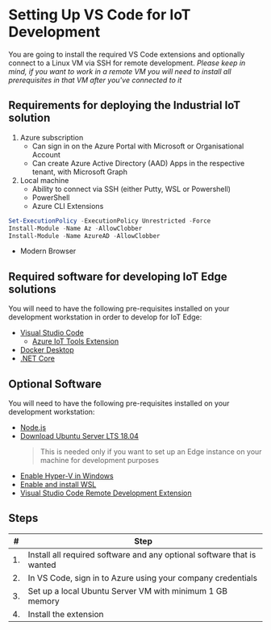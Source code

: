 # Setting Up VS Code for IoT Development #

You are going to install the required VS Code extensions and optionally connect to a Linux VM via SSH for remote development.
*Please keep in mind, if you want to work in a remote VM you will need to install all prerequisites in that VM after you've connected to it*

## Requirements for deploying the Industrial IoT solution ##

1. Azure subscription
   * Can sign in on the Azure Portal with Microsoft or Organisational Account
   * Can create Azure Active Directory (AAD) Apps in the respective tenant, with Microsoft Graph
1. Local machine
   * Ability to connect via SSH (either Putty,  WSL or Powershell)
   * PowerShell
   * Azure CLI Extensions

```powershell
Set-ExecutionPolicy -ExecutionPolicy Unrestricted -Force
Install-Module -Name Az -AllowClobber
Install-Module -Name AzureAD -AllowClobber
```

   * Modern Browser

## Required software for developing IoT Edge solutions ##

You will need to have the following pre-requisites installed on your development workstation in order to develop for IoT Edge:

* [Visual Studio Code](https://code.visualstudio.com/Download)
  * [Azure IoT Tools Extension](https://marketplace.visualstudio.com/items?itemName=vsciot-vscode.azure-iot-tools)
* [Docker Desktop](https://hub.docker.com/editions/community/docker-ce-desktop-windows)
* [.NET Core](https://dotnet.microsoft.com/download/dotnet-core)

## Optional Software ##

You will need to have the following pre-requisites installed on your development workstation:

* [Node.js](https://nodejs.org/en/)
* [Download Ubuntu Server LTS 18.04](https://ubuntu.com/download/desktop)
  > This is needed only if you want to set up an Edge instance on your machine for development purposes
* [Enable Hyper-V in Windows](https://docs.microsoft.com/en-us/virtualization/hyper-v-on-windows/quick-start/enable-hyper-v)
* [Enable and install WSL](https://docs.microsoft.com/en-us/windows/wsl/install-win10)
* [Visual Studio Code Remote Development Extension](https://marketplace.visualstudio.com/items?itemName=ms-vscode-remote.vscode-remote-extensionpack)

## Steps ##

| #   | Step                                                                                                    |
| --- | ------------------------------------------------------------------------------------------------------- |
| 1.  | Install all required software and any optional software that is wanted                                  |
| 2.  | In VS Code, sign in to Azure using your company credentials                                             |
| 3.  | Set up a local Ubuntu Server VM with minimum 1 GB memory                                                |
| 4.  | Install the extension                                                                                   |
